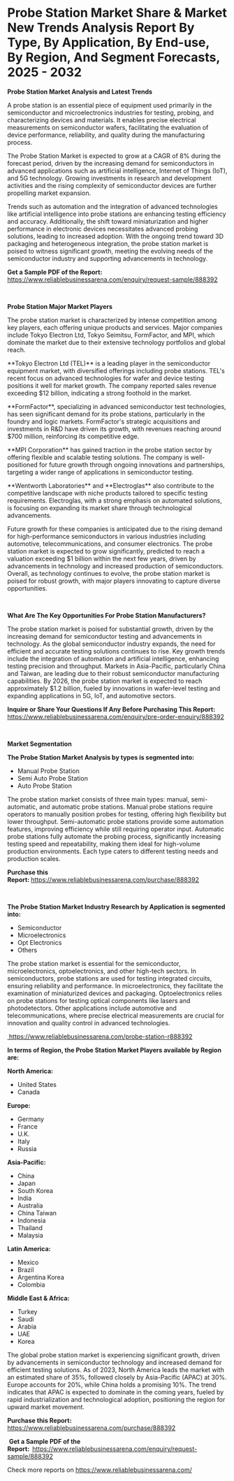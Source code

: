 <p><h1>Probe Station Market Share & Market New Trends Analysis Report By Type, By Application, By End-use, By Region, And Segment Forecasts, 2025 - 2032</h1></p><p><strong>Probe Station Market Analysis and Latest Trends</strong></p>
<p><p>A probe station is an essential piece of equipment used primarily in the semiconductor and microelectronics industries for testing, probing, and characterizing devices and materials. It enables precise electrical measurements on semiconductor wafers, facilitating the evaluation of device performance, reliability, and quality during the manufacturing process.</p><p>The Probe Station Market is expected to grow at a CAGR of 8% during the forecast period, driven by the increasing demand for semiconductors in advanced applications such as artificial intelligence, Internet of Things (IoT), and 5G technology. Growing investments in research and development activities and the rising complexity of semiconductor devices are further propelling market expansion. </p><p>Trends such as automation and the integration of advanced technologies like artificial intelligence into probe stations are enhancing testing efficiency and accuracy. Additionally, the shift toward miniaturization and higher performance in electronic devices necessitates advanced probing solutions, leading to increased adoption. With the ongoing trend toward 3D packaging and heterogeneous integration, the probe station market is poised to witness significant growth, meeting the evolving needs of the semiconductor industry and supporting advancements in technology.</p></p>
<p><strong>Get a Sample PDF of the Report:&nbsp;</strong> <a href="https://www.reliablebusinessarena.com/enquiry/request-sample/888392?utm_campaign=2349&utm_medium=2&utm_source=Github&utm_content=ia&utm_term=21022025&utm_id=probe-station">https://www.reliablebusinessarena.com/enquiry/request-sample/888392</a></p>
<p>&nbsp;</p>
<p><strong>Probe Station Major Market Players</strong></p>
<p><p>The probe station market is characterized by intense competition among key players, each offering unique products and services. Major companies include Tokyo Electron Ltd, Tokyo Seimitsu, FormFactor, and MPI, which dominate the market due to their extensive technology portfolios and global reach.</p><p>**Tokyo Electron Ltd (TEL)** is a leading player in the semiconductor equipment market, with diversified offerings including probe stations. TEL's recent focus on advanced technologies for wafer and device testing positions it well for market growth. The company reported sales revenue exceeding $12 billion, indicating a strong foothold in the market.</p><p>**FormFactor**, specializing in advanced semiconductor test technologies, has seen significant demand for its probe stations, particularly in the foundry and logic markets. FormFactor's strategic acquisitions and investments in R&D have driven its growth, with revenues reaching around $700 million, reinforcing its competitive edge.</p><p>**MPI Corporation** has gained traction in the probe station sector by offering flexible and scalable testing solutions. The company is well-positioned for future growth through ongoing innovations and partnerships, targeting a wider range of applications in semiconductor testing.</p><p>**Wentworth Laboratories** and **Electroglas** also contribute to the competitive landscape with niche products tailored to specific testing requirements. Electroglas, with a strong emphasis on automated solutions, is focusing on expanding its market share through technological advancements.</p><p>Future growth for these companies is anticipated due to the rising demand for high-performance semiconductors in various industries including automotive, telecommunications, and consumer electronics. The probe station market is expected to grow significantly, predicted to reach a valuation exceeding $1 billion within the next few years, driven by advancements in technology and increased production of semiconductors. Overall, as technology continues to evolve, the probe station market is poised for robust growth, with major players innovating to capture diverse opportunities.</p></p>
<p>&nbsp;</p>
<p><strong>What Are The Key Opportunities For Probe Station Manufacturers?</strong></p>
<p><p>The probe station market is poised for substantial growth, driven by the increasing demand for semiconductor testing and advancements in technology. As the global semiconductor industry expands, the need for efficient and accurate testing solutions continues to rise. Key growth trends include the integration of automation and artificial intelligence, enhancing testing precision and throughput. Markets in Asia-Pacific, particularly China and Taiwan, are leading due to their robust semiconductor manufacturing capabilities. By 2026, the probe station market is expected to reach approximately $1.2 billion, fueled by innovations in wafer-level testing and expanding applications in 5G, IoT, and automotive sectors.</p></p>
<p><strong>Inquire or Share Your Questions If Any Before Purchasing This Report:</strong> <a href="https://www.reliablebusinessarena.com/enquiry/pre-order-enquiry/888392?utm_campaign=2349&utm_medium=2&utm_source=Github&utm_content=ia&utm_term=21022025&utm_id=probe-station">https://www.reliablebusinessarena.com/enquiry/pre-order-enquiry/888392</a></p>
<p>&nbsp;</p>
<p><strong>Market Segmentation</strong></p>
<p><strong>The Probe Station Market Analysis by types is segmented into:</strong></p>
<p><ul><li>Manual Probe Station</li><li>Semi Auto Probe Station</li><li>Auto Probe Station</li></ul></p>
<p><p>The probe station market consists of three main types: manual, semi-automatic, and automatic probe stations. Manual probe stations require operators to manually position probes for testing, offering high flexibility but lower throughput. Semi-automatic probe stations provide some automation features, improving efficiency while still requiring operator input. Automatic probe stations fully automate the probing process, significantly increasing testing speed and repeatability, making them ideal for high-volume production environments. Each type caters to different testing needs and production scales.</p></p>
<p><strong>Purchase this Report:&nbsp;</strong><a href="https://www.reliablebusinessarena.com/purchase/888392?utm_campaign=2349&utm_medium=2&utm_source=Github&utm_content=ia&utm_term=21022025&utm_id=probe-station">https://www.reliablebusinessarena.com/purchase/888392</a></p>
<p>&nbsp;</p>
<p><strong>The Probe Station Market Industry Research by Application is segmented into:</strong></p>
<p><ul><li>Semiconductor</li><li>Microelectronics</li><li>Opt Electronics</li><li>Others</li></ul></p>
<p><p>The probe station market is essential for the semiconductor, microelectronics, optoelectronics, and other high-tech sectors. In semiconductors, probe stations are used for testing integrated circuits, ensuring reliability and performance. In microelectronics, they facilitate the examination of miniaturized devices and packaging. Optoelectronics relies on probe stations for testing optical components like lasers and photodetectors. Other applications include automotive and telecommunications, where precise electrical measurements are crucial for innovation and quality control in advanced technologies.</p></p>
<p><a href="https://www.reliablebusinessarena.com/probe-station-r888392?utm_campaign=2349&utm_medium=2&utm_source=Github&utm_content=ia&utm_term=21022025&utm_id=probe-station">&nbsp;https://www.reliablebusinessarena.com/probe-station-r888392</a></p>
<p><strong>In terms of Region, the Probe Station Market Players available by Region are:</strong></p>
<p>
    <p> <strong> North America: </strong>
        <ul>
            <li>United States</li>
            <li>Canada</li>
        </ul>
        </p> 
    <p> <strong> Europe: </strong>
        <ul>
            <li>Germany</li>
            <li>France</li>
            <li>U.K.</li>
            <li>Italy</li>
            <li>Russia</li>
        </ul>
        </p> 
    <p> <strong> Asia-Pacific: </strong>
        <ul>
            <li>China</li>
            <li>Japan</li>
            <li>South Korea</li>
            <li>India</li>
            <li>Australia</li>
            <li>China Taiwan</li>
            <li>Indonesia</li>
            <li>Thailand</li>
            <li>Malaysia</li>
        </ul>
        </p> 
    <p> <strong> Latin America: </strong>
        <ul>
            <li>Mexico</li>
            <li>Brazil</li>
            <li>Argentina Korea</li>
            <li>Colombia</li>
        </ul>
        </p> 
    <p> <strong> Middle East & Africa: </strong>
        <ul>
            <li>Turkey</li>
            <li>Saudi</li>
            <li>Arabia</li>
            <li>UAE</li>
            <li>Korea</li>
        </ul>
    </p>
    </p>
<p><p>The global probe station market is experiencing significant growth, driven by advancements in semiconductor technology and increased demand for efficient testing solutions. As of 2023, North America leads the market with an estimated share of 35%, followed closely by Asia-Pacific (APAC) at 30%. Europe accounts for 20%, while China holds a promising 10%. The trend indicates that APAC is expected to dominate in the coming years, fueled by rapid industrialization and technological adoption, positioning the region for upward market movement.</p></p>
<p><strong>Purchase this Report: </strong><a href="https://www.reliablebusinessarena.com/purchase/888392?utm_campaign=2349&utm_medium=2&utm_source=Github&utm_content=ia&utm_term=21022025&utm_id=probe-station">https://www.reliablebusinessarena.com/purchase/888392</a></p>
<p>&nbsp;<strong>Get a Sample PDF of the Report:&nbsp;&nbsp;</strong><a href="https://www.reliablebusinessarena.com/enquiry/request-sample/888392?utm_campaign=2349&utm_medium=2&utm_source=Github&utm_content=ia&utm_term=21022025&utm_id=probe-station">https://www.reliablebusinessarena.com/enquiry/request-sample/888392</a></p>
<p><strong></strong></p>
<p>Check more reports on <a href="https://www.reliablebusinessarena.com/?utm_campaign=2349&utm_medium=2&utm_source=Github&utm_content=ia&utm_term=21022025&utm_id=probe-station">https://www.reliablebusinessarena.com/</a></p>